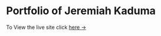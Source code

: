 # Portfolio of Jeremiah Kaduma

To View the live site click [here &rarr;](https://richokd.github.io/my_portfolio/)

